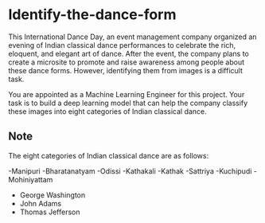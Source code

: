# Identify-the-dance-form
This International Dance Day, an event management company organized an evening of Indian classical dance performances to celebrate the rich, eloquent, and elegant art of dance. After the event, the company plans to create a microsite to promote and raise awareness among people about these dance forms. However, identifying them from images is a difficult task.

You are appointed as a Machine Learning Engineer for this project. Your task is to build a deep learning model that can help the company classify these images into eight categories of Indian classical dance.

## Note

The eight categories of Indian classical dance are as follows:

-Manipuri
-Bharatanatyam
-Odissi
-Kathakali
-Kathak
-Sattriya
-Kuchipudi
-Mohiniyattam


- George Washington
- John Adams
- Thomas Jefferson
